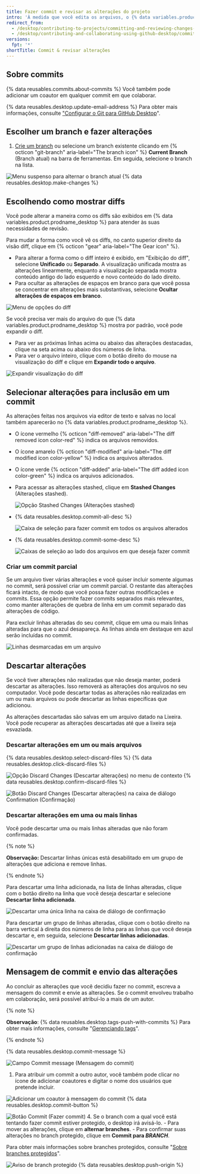 ```yaml
---
title: Fazer commit e revisar as alterações do projeto
intro: 'À medida que você edita os arquivos, o {% data variables.product.prodname_desktop %} monitora todas as alterações feitas. É possível decidir como você pretende agrupar as alterações para criar commits relevantes.'
redirect_from:
  - /desktop/contributing-to-projects/committing-and-reviewing-changes-to-your-project
  - /desktop/contributing-and-collaborating-using-github-desktop/committing-and-reviewing-changes-to-your-project
versions:
  fpt: '*'
shortTitle: Commit & revisar alterações
---
```


## Sobre commits

{% data reusables.commits.about-commits %} Você também pode adicionar um coautor em qualquer commit em que colaborar.

{% data reusables.desktop.update-email-address %} Para obter mais informações, consulte ["Configurar o Git para GitHub Desktop](/desktop/getting-started-with-github-desktop/configuring-git-for-github-desktop)".

## Escolher um branch e fazer alterações

1. [Crie um branch](/desktop/guides/contributing-to-projects/managing-branches) ou selecione um branch existente clicando em {% octicon "git-branch" aria-label="The branch icon" %} **Current Branch** (Branch atual) na barra de ferramentas. Em seguida, selecione o branch na lista.

  ![Menu suspenso para alternar o branch atual](/assets/images/help/desktop/select-branch-from-dropdown.png)
{% data reusables.desktop.make-changes %}

## Escolhendo como mostrar diffs

Você pode alterar a maneira como os diffs são exibidos em {% data variables.product.prodname_desktop %} para atender às suas necessidades de revisão.

Para mudar a forma como você vê os diffs, no canto superior direito da visão diff, clique em {% octicon "gear" aria-label="The Gear icon" %}.
- Para alterar a forma como o diff inteiro é exibido, em "Exibição do diff", selecione  **Unificado** ou **Separado**. A visualização unificada mostra as alterações linearmente, enquanto a visualização separada mostra conteúdo antigo do lado esquerdo e novo conteúdo do lado direito.
- Para ocultar as alterações de espaços em branco para que você possa se concentrar em alterações mais substantivas, selecione **Ocultar alterações de espaços em branco**.

![Menu de opções do diff](/assets/images/help/desktop/diff-selection.png)

Se você precisa ver mais do arquivo do que {% data variables.product.prodname_desktop %} mostra por padrão, você pode expandir o diff.
- Para ver as próximas linhas acima ou abaixo das alterações destacadas, clique na seta acima ou abaixo dos números de linha.
- Para ver o arquivo inteiro, clique com o botão direito do mouse na visualização do diff e clique em **Expandir todo o arquivo**.

![Expandir visualização do diff](/assets/images/help/desktop/expand-diff-view.png)

## Selecionar alterações para inclusão em um commit

As alterações feitas nos arquivos via editor de texto e salvas no local também aparecerão no {% data variables.product.prodname_desktop %}.

* O ícone vermelho {% octicon "diff-removed" aria-label="The diff removed icon color-red" %} indica os arquivos removidos.
* O ícone amarelo {% octicon "diff-modified" aria-label="The diff modified icon color-yellow" %} indica os arquivos alterados.
* O ícone verde {% octicon "diff-added" aria-label="The diff added icon color-green" %} indica os arquivos adicionados.
* Para acessar as alterações stashed, clique em **Stashed Changes** (Alterações stashed).

  ![Opção Stashed Changes (Alterações stashed)](/assets/images/help/desktop/stashed-changes.png)
* {% data reusables.desktop.commit-all-desc %}

  ![Caixa de seleção para fazer commit em todos os arquivos alterados](/assets/images/help/desktop/commit-all.png)
* {% data reusables.desktop.commit-some-desc %}

  ![Caixas de seleção ao lado dos arquivos em que deseja fazer commit](/assets/images/help/desktop/commit-some.png)

### Criar um commit parcial

Se um arquivo tiver várias alterações e você quiser incluir somente algumas no commit, será possível criar um commit parcial. O restante das alterações ficará intacto, de modo que você possa fazer outras modificações e commits. Essa opção permite fazer commits separados mais relevantes, como manter alterações de quebra de linha em um commit separado das alterações de código.

Para excluir linhas alteradas do seu commit, clique em uma ou mais linhas alteradas para que o azul desapareça. As linhas ainda em destaque em azul serão incluídas no commit.

  ![Linhas desmarcadas em um arquivo](/assets/images/help/desktop/partial-commit.png)

## Descartar alterações
Se você tiver alterações não realizadas que não deseja manter, poderá descartar as alterações. Isso removerá as alterações dos arquivos no seu computador. Você pode descartar todas as alterações não realizadas em um ou mais arquivos ou pode descartar as linhas específicas que adicionou.

As alterações descartadas são salvas em um arquivo datado na Lixeira. Você pode recuperar as alterações descartadas até que a lixeira seja esvaziada.

### Descartar alterações em um ou mais arquivos

{% data reusables.desktop.select-discard-files %}
{% data reusables.desktop.click-discard-files %}

  ![Opção Discard Changes (Descartar alterações) no menu de contexto](/assets/images/help/desktop/discard-changes-mac.png)
{% data reusables.desktop.confirm-discard-files %}

  ![Botão Discard Changes (Descartar alterações) na caixa de diálogo Confirmation (Confirmação)](/assets/images/help/desktop/discard-changes-confirm-mac.png)

### Descartar alterações em uma ou mais linhas
Você pode descartar uma ou mais linhas alteradas que não foram confirmadas.

{% note %}

**Observação:** Descartar linhas únicas está desabilitado em um grupo de alterações que adiciona e remove linhas.

{% endnote %}

Para descartar uma linha adicionada, na lista de linhas alteradas, clique com o botão direito na linha que você deseja descartar e selecione **Descartar linha adicionada**.

  ![Descartar uma única linha na caixa de diálogo de confirmação](/assets/images/help/desktop/discard-single-line.png)

Para descartar um grupo de linhas alteradas, clique com o botão direito na barra vertical à direita dos números de linha para as linhas que você deseja descartar e, em seguida, selecione **Descartar linhas adicionadas**.

  ![Descartar um grupo de linhas adicionadas na caixa de diálogo de confirmação](/assets/images/help/desktop/discard-multiple-lines.png)


## Mensagem de commit e envio das alterações

Ao concluir as alterações que você decidiu fazer no commit, escreva a mensagem do commit e envie as alterações. Se o commit envolveu trabalho em colaboração, será possível atribuí-lo a mais de um autor.

{% note %}

**Observação**: {% data reusables.desktop.tags-push-with-commits %} Para obter mais informações, consulte "[Gerenciando tags](/desktop/contributing-and-collaborating-using-github-desktop/managing-commits/managing-tags)".

{% endnote %}

{% data reusables.desktop.commit-message %}

  ![Campo Commit message (Mensagem do commit)](/assets/images/help/desktop/commit-message.png)
1. Para atribuir um commit a outro autor, você também pode clicar no ícone de adicionar coautores e digitar o nome dos usuários que pretende incluir.

  ![Adicionar um coautor à mensagem do commit](/assets/images/help/desktop/add-co-author-commit.png)
{% data reusables.desktop.commit-button %}

  ![Botão Commit (Fazer commit)](/assets/images/help/desktop/commit-button.png)
4. Se o branch com a qual você está tentando fazer commit estiver protegido, o desktop irá avisá-lo.
    - Para mover as alterações, clique em **alternar branches**.
    - Para confirmar suas alterações no branch protegido, clique em **Commit para _BRANCH_**.

  Para obter mais informações sobre branches protegidos, consulte "[Sobre branches protegidos](/github/administering-a-repository/about-protected-branches)".

  ![Aviso de branch protegido](/assets/images/help/desktop/protected-branch-warning.png)
{% data reusables.desktop.push-origin %}
